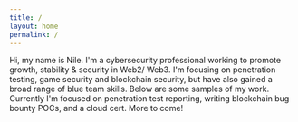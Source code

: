 ```yaml
---
title: /
layout: home
permalink: /
---
```


Hi, my name is Nile. I'm a cybersecurity professional working to promote growth, stability & security in Web2/ Web3. I'm focusing on penetration testing, game security and blockchain security, but have also gained a broad range of blue team skills. Below are some samples of my work. Currently I'm focused on penetration test reporting, writing blockchain bug bounty POCs, and a cloud cert. More to come!
